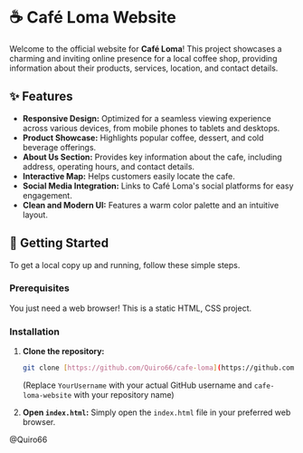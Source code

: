 # ☕ Café Loma Website

Welcome to the official website for **Café Loma**! This project showcases a charming and inviting online presence for a local coffee shop, providing information about their products, services, location, and contact details.

## ✨ Features

* **Responsive Design:** Optimized for a seamless viewing experience across various devices, from mobile phones to tablets and desktops.
* **Product Showcase:** Highlights popular coffee, dessert, and cold beverage offerings.
* **About Us Section:** Provides key information about the cafe, including address, operating hours, and contact details.
* **Interactive Map:** Helps customers easily locate the cafe.
* **Social Media Integration:** Links to Café Loma's social platforms for easy engagement.
* **Clean and Modern UI:** Features a warm color palette and an intuitive layout.

## 🚀 Getting Started

To get a local copy up and running, follow these simple steps.

### Prerequisites

You just need a web browser! This is a static HTML, CSS project.

### Installation

1.  **Clone the repository:**
    ```bash
    git clone [https://github.com/Quiro66/cafe-loma](https://github.com/Quiro66/cafe-loma)
    ```
    (Replace `YourUsername` with your actual GitHub username and `cafe-loma-website` with your repository name)


3.  **Open `index.html`:**
    Simply open the `index.html` file in your preferred web browser.

@Quiro66
